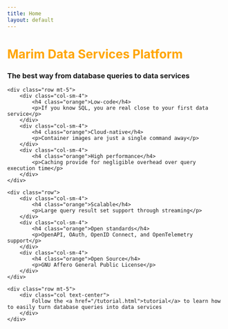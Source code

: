 ```yaml
---
title: Home
layout: default
---
```


<style>
    .orange {
        color: orange
    }
</style>

<div class="container">
    <div class="row text-center">
        <div class="d-flex flex-column mt-5">
            <h1 class="orange">Marim Data Services Platform</h1>
            <h3 class="mt-3">The best way from database queries to data services</h3>
        </div>
    </div>

    <div class="row mt-5">
        <div class="col-sm-4">
            <h4 class="orange">Low-code</h4>
            <p>If you know SQL, you are real close to your first data service</p>
        </div>
        <div class="col-sm-4">
            <h4 class="orange">Cloud-native</h4>
            <p>Container images are just a single command away</p>
        </div>
        <div class="col-sm-4">
            <h4 class="orange">High performance</h4>
            <p>Caching provide for negligible overhead over query execution time</p>
        </div>
    </div>

    <div class="row">
        <div class="col-sm-4">
            <h4 class="orange">Scalable</h4>
            <p>Large query result set support through streaming</p>
        </div>
        <div class="col-sm-4">
            <h4 class="orange">Open standards</h4>
            <p>OpenAPI, OAuth, OpenID Connect, and OpenTelemetry support</p>
        </div>
        <div class="col-sm-4">
            <h4 class="orange">Open Source</h4>
            <p>GNU Affero General Public License</p>
        </div>
    </div>

    <div class="row mt-5">
        <div class="col text-center">
            Follow the <a href="/tutorial.html">tutorial</a> to learn how to easily turn database queries into data services
        </div>
    </div>
</div>